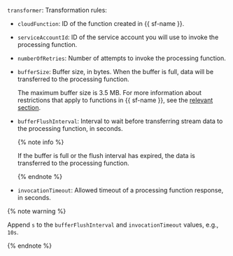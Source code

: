 `transformer`: Transformation rules:

* `cloudFunction`: ID of the function created in {{ sf-name }}.
* `serviceAccountId`: ID of the service account you will use to invoke the processing function.
* `numberOfRetries`: Number of attempts to invoke the processing function.
* `bufferSize`: Buffer size, in bytes. When the buffer is full, data will be transferred to the processing function.

   The maximum buffer size is 3.5 MB. For more information about restrictions that apply to functions in {{ sf-name }}, see the [relevant section](../../../../../functions/concepts/limits.md).

* `bufferFlushInterval`: Interval to wait before transferring stream data to the processing function, in seconds.

   {% note info %}

   If the buffer is full or the flush interval has expired, the data is transferred to the processing function.

   {% endnote %}

* `invocationTimeout`: Allowed timeout of a processing function response, in seconds.

{% note warning %}

Append `s` to the `bufferFlushInterval` and `invocationTimeout` values, e.g., `10s`.

{% endnote %}

